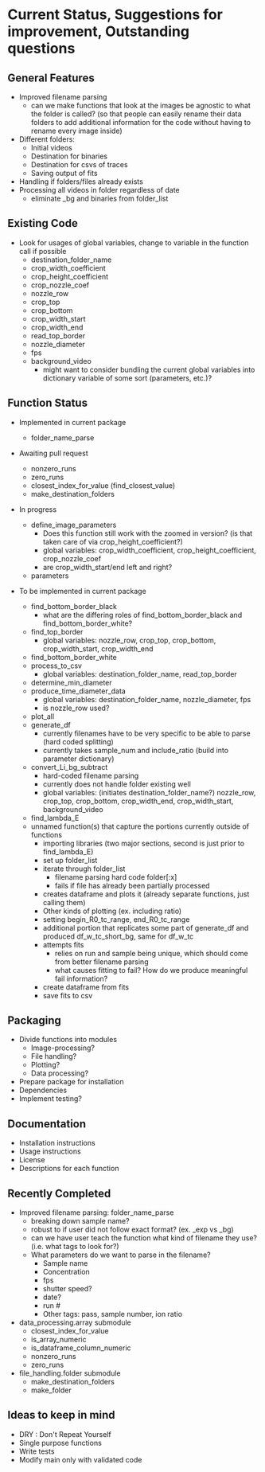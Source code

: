 # Current Status, Suggestions for improvement, Outstanding questions

## General Features
* Improved filename parsing
  * can we make functions that look at the images be agnostic to what the folder is called? (so that people can easily rename their data folders to add additional information for the code without having to rename every image inside)
* Different folders:
  * Initial videos
  * Destination for binaries
  * Destination for csvs of traces
  * Saving output of fits
* Handling if folders/files already exists
* Processing all videos in folder regardless of date
  * eliminate _bg and binaries from folder_list

## Existing Code
* Look for usages of global variables, change to variable in the function call if possible
  * destination_folder_name
  * crop_width_coefficient
  * crop_height_coefficient
  * crop_nozzle_coef
  * nozzle_row
  * crop_top
  * crop_bottom
  * crop_width_start
  * crop_width_end
  * read_top_border
  * nozzle_diameter
  * fps
  * background_video
    * might want to consider bundling the current global variables into dictionary variable of some sort (parameters, etc.)?


## Function Status
* Implemented in current package
  * folder_name_parse

* Awaiting pull request
  * nonzero_runs
  * zero_runs
  * closest_index_for_value (find_closest_value)
  * make_destination_folders

* In progress
  * define_image_parameters
    * Does this function still work with the zoomed in version? (is that taken care of via crop_height_coefficient?)
    * global variables: crop_width_coefficient, crop_height_coefficient, crop_nozzle_coef
    * are crop_width_start/end left and right?
  * parameters

* To be implemented in current package
  * find_bottom_border_black
    * what are the differing roles of find_bottom_border_black and find_bottom_border_white?
  * find_top_border
    * global variables: nozzle_row, crop_top, crop_bottom, crop_width_start, crop_width_end
  * find_bottom_border_white
  * process_to_csv
    * global variables: destination_folder_name, read_top_border
  * determine_min_diameter
  * produce_time_diameter_data
    * global variables: destination_folder_name, nozzle_diameter, fps
    * is nozzle_row used?
  * plot_all
  * generate_df
    * currently filenames have to be very specific to be able to parse (hard coded splitting)
    * currently takes sample_num and include_ratio (build into parameter dictionary)
  * convert_Li_bg_subtract
    * hard-coded filename parsing
    * currently does not handle folder existing well
    * global variables: (initiates destination_folder_name?) nozzle_row, crop_top, crop_bottom, crop_width_end, crop_width_start, background_video
  * find_lambda_E
  * unnamed function(s) that capture the portions currently outside of functions
    * importing libraries (two major sections, second is just prior to find_lambda_E)
    * set up folder_list
    * iterate through folder_list
      * filename parsing hard code folder[:x]
      * fails if file has already been partially processed
    * creates dataframe and plots it (already separate functions, just calling them)
    * Other kinds of plotting (ex. including ratio)
    * setting begin_R0_tc_range, end_R0_tc_range
    * additional portion that replicates some part of generate_df and produced df_w_tc_short_bg, same for df_w_tc
    * attempts fits
      * relies on run and sample being unique, which should come from better filename parsing
      * what causes fitting to fail? How do we produce meaningful fail information?
    * create dataframe from fits
    * save fits to csv

## Packaging
* Divide functions into modules
  * Image-processing?
  * File handling?
  * Plotting?
  * Data processing?
* Prepare package for installation
* Dependencies
* Implement testing?

## Documentation
* Installation instructions
* Usage instructions
* License
* Descriptions for each function

## Recently Completed
* Improved filename parsing: folder_name_parse
  * breaking down sample name?
  * robust to if user did not follow exact format? (ex. _exp vs _bg)
  * can we have user teach the function what kind of filename they use? (i.e. what tags to look for?)
  * What parameters do we want to parse in the filename?
    * Sample name
    * Concentration
    * fps
    * shutter speed?
    * date?
    * run #
    * Other tags: pass, sample number, ion ratio
* data_processing.array submodule
  * closest_index_for_value
  * is_array_numeric
  * is_dataframe_column_numeric
  * nonzero_runs
  * zero_runs
* file_handling.folder submodule
  * make_destination_folders
  * make_folder

## Ideas to keep in mind
* DRY : Don't Repeat Yourself
* Single purpose functions
* Write tests
* Modify main only with validated code
